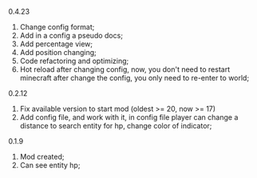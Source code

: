 0.4.23

1) Change config format;
2) Add in a config a pseudo docs;
3) Add percentage view;
4) Add position changing;
5) Code refactoring and optimizing;
6) Hot reload after changing config, now, you don't need to restart minecraft after change the config, you only need to re-enter to world;

0.2.12

1) Fix available version to start mod (oldest >= 20, now >= 17)
2) Add config file, and work with it, in config file player can change a distance to search entity for hp, change color of indicator;

0.1.9

1) Mod created;
2) Can see entity hp;


